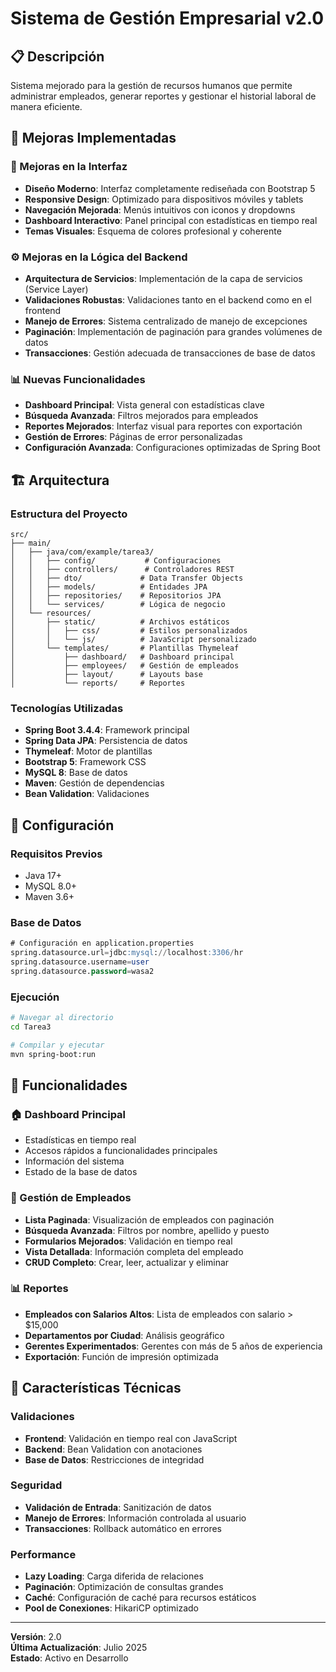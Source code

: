 # Sistema de Gestión Empresarial v2.0

## 📋 Descripción

Sistema mejorado para la gestión de recursos humanos que permite administrar empleados, generar reportes y gestionar el historial laboral de manera eficiente.

## 🚀 Mejoras Implementadas

### 🎨 Mejoras en la Interfaz
- **Diseño Moderno**: Interfaz completamente rediseñada con Bootstrap 5
- **Responsive Design**: Optimizado para dispositivos móviles y tablets
- **Navegación Mejorada**: Menús intuitivos con iconos y dropdowns
- **Dashboard Interactivo**: Panel principal con estadísticas en tiempo real
- **Temas Visuales**: Esquema de colores profesional y coherente

### ⚙️ Mejoras en la Lógica del Backend
- **Arquitectura de Servicios**: Implementación de la capa de servicios (Service Layer)
- **Validaciones Robustas**: Validaciones tanto en el backend como en el frontend
- **Manejo de Errores**: Sistema centralizado de manejo de excepciones
- **Paginación**: Implementación de paginación para grandes volúmenes de datos
- **Transacciones**: Gestión adecuada de transacciones de base de datos

### 📊 Nuevas Funcionalidades
- **Dashboard Principal**: Vista general con estadísticas clave
- **Búsqueda Avanzada**: Filtros mejorados para empleados
- **Reportes Mejorados**: Interfaz visual para reportes con exportación
- **Gestión de Errores**: Páginas de error personalizadas
- **Configuración Avanzada**: Configuraciones optimizadas de Spring Boot

## 🏗️ Arquitectura

### Estructura del Proyecto
```
src/
├── main/
│   ├── java/com/example/tarea3/
│   │   ├── config/           # Configuraciones
│   │   ├── controllers/      # Controladores REST
│   │   ├── dto/             # Data Transfer Objects
│   │   ├── models/          # Entidades JPA
│   │   ├── repositories/    # Repositorios JPA
│   │   └── services/        # Lógica de negocio
│   └── resources/
│       ├── static/          # Archivos estáticos
│       │   ├── css/         # Estilos personalizados
│       │   └── js/          # JavaScript personalizado
│       └── templates/       # Plantillas Thymeleaf
│           ├── dashboard/   # Dashboard principal
│           ├── employees/   # Gestión de empleados
│           ├── layout/      # Layouts base
│           └── reports/     # Reportes
```

### Tecnologías Utilizadas
- **Spring Boot 3.4.4**: Framework principal
- **Spring Data JPA**: Persistencia de datos
- **Thymeleaf**: Motor de plantillas
- **Bootstrap 5**: Framework CSS
- **MySQL 8**: Base de datos
- **Maven**: Gestión de dependencias
- **Bean Validation**: Validaciones

## 🔧 Configuración

### Requisitos Previos
- Java 17+
- MySQL 8.0+
- Maven 3.6+

### Base de Datos
```sql
# Configuración en application.properties
spring.datasource.url=jdbc:mysql://localhost:3306/hr
spring.datasource.username=user
spring.datasource.password=wasa2
```

### Ejecución
```bash
# Navegar al directorio
cd Tarea3

# Compilar y ejecutar
mvn spring-boot:run
```

## 📱 Funcionalidades

### 🏠 Dashboard Principal
- Estadísticas en tiempo real
- Accesos rápidos a funcionalidades principales
- Información del sistema
- Estado de la base de datos

### 👥 Gestión de Empleados
- **Lista Paginada**: Visualización de empleados con paginación
- **Búsqueda Avanzada**: Filtros por nombre, apellido y puesto
- **Formularios Mejorados**: Validación en tiempo real
- **Vista Detallada**: Información completa del empleado
- **CRUD Completo**: Crear, leer, actualizar y eliminar

### 📊 Reportes
- **Empleados con Salarios Altos**: Lista de empleados con salario > $15,000
- **Departamentos por Ciudad**: Análisis geográfico
- **Gerentes Experimentados**: Gerentes con más de 5 años de experiencia
- **Exportación**: Función de impresión optimizada

## 🎯 Características Técnicas

### Validaciones
- **Frontend**: Validación en tiempo real con JavaScript
- **Backend**: Bean Validation con anotaciones
- **Base de Datos**: Restricciones de integridad

### Seguridad
- **Validación de Entrada**: Sanitización de datos
- **Manejo de Errores**: Información controlada al usuario
- **Transacciones**: Rollback automático en errores

### Performance
- **Lazy Loading**: Carga diferida de relaciones
- **Paginación**: Optimización de consultas grandes
- **Caché**: Configuración de caché para recursos estáticos
- **Pool de Conexiones**: HikariCP optimizado

---

**Versión**: 2.0  
**Última Actualización**: Julio 2025  
**Estado**: Activo en Desarrollo
